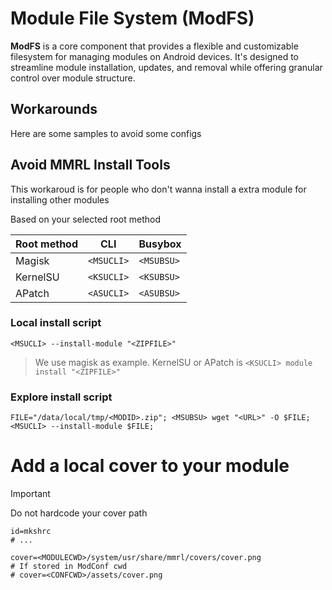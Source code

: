 # Module File System (ModFS)

**ModFS** is a core component that provides a flexible and customizable filesystem for managing modules on Android devices. It's designed to streamline module installation, updates, and removal while offering granular control over module structure.

## Workarounds

Here are some samples to avoid some configs

## Avoid MMRL Install Tools

This workaroud is for people who don't wanna install a extra module for installing other modules

Based on your selected root method

| Root method | CLI        | Busybox    |
| ----------- | ---------- | ---------- |
| Magisk      | `<MSUCLI>` | `<MSUBSU>` |
| KernelSU    | `<KSUCLI>` | `<KSUBSU>` |
| APatch      | `<ASUCLI>` | `<ASUBSU>` |

### Local install script

```shell
<MSUCLI> --install-module "<ZIPFILE>"
```

> We use magisk as example. KernelSU or APatch is `<KSUCLI> module install "<ZIPFILE>"`

### Explore install script

```shell
FILE="/data/local/tmp/<MODID>.zip"; <MSUBSU> wget "<URL>" -O $FILE; <MSUCLI> --install-module $FILE;
```

# Add a local cover to your module

> [!IMPORTANT]
> Do not hardcode your cover path

```properties
id=mkshrc
# ...

cover=<MODULECWD>/system/usr/share/mmrl/covers/cover.png
# If stored in ModConf cwd
# cover=<CONFCWD>/assets/cover.png
```
